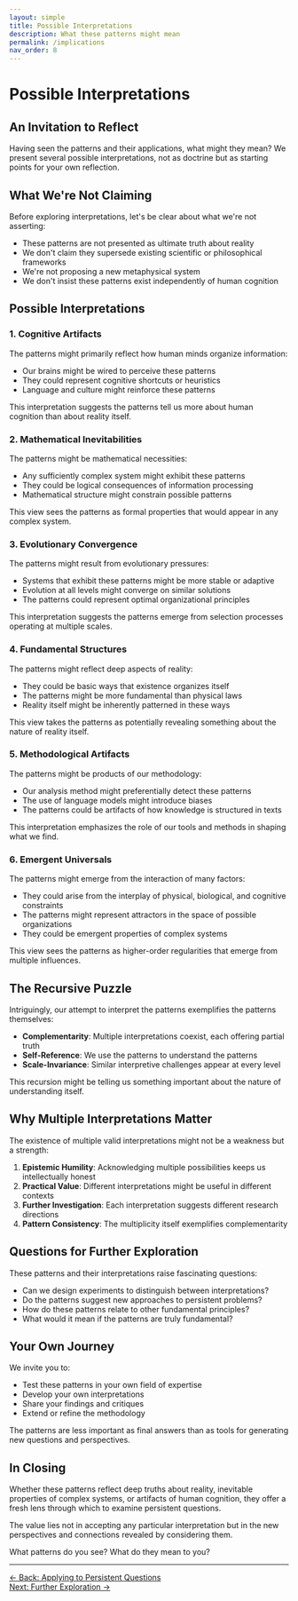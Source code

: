 ```yaml
---
layout: simple
title: Possible Interpretations
description: What these patterns might mean
permalink: /implications
nav_order: 8
---
```


# Possible Interpretations

## An Invitation to Reflect

Having seen the patterns and their applications, what might they mean? We present several possible interpretations, not as doctrine but as starting points for your own reflection.

## What We're Not Claiming

Before exploring interpretations, let's be clear about what we're not asserting:

- These patterns are not presented as ultimate truth about reality
- We don't claim they supersede existing scientific or philosophical frameworks
- We're not proposing a new metaphysical system
- We don't insist these patterns exist independently of human cognition

## Possible Interpretations

### 1. Cognitive Artifacts

The patterns might primarily reflect how human minds organize information:
- Our brains might be wired to perceive these patterns
- They could represent cognitive shortcuts or heuristics
- Language and culture might reinforce these patterns

This interpretation suggests the patterns tell us more about human cognition than about reality itself.

### 2. Mathematical Inevitabilities

The patterns might be mathematical necessities:
- Any sufficiently complex system might exhibit these patterns
- They could be logical consequences of information processing
- Mathematical structure might constrain possible patterns

This view sees the patterns as formal properties that would appear in any complex system.

### 3. Evolutionary Convergence

The patterns might result from evolutionary pressures:
- Systems that exhibit these patterns might be more stable or adaptive
- Evolution at all levels might converge on similar solutions
- The patterns could represent optimal organizational principles

This interpretation suggests the patterns emerge from selection processes operating at multiple scales.

### 4. Fundamental Structures

The patterns might reflect deep aspects of reality:
- They could be basic ways that existence organizes itself
- The patterns might be more fundamental than physical laws
- Reality itself might be inherently patterned in these ways

This view takes the patterns as potentially revealing something about the nature of reality itself.

### 5. Methodological Artifacts

The patterns might be products of our methodology:
- Our analysis method might preferentially detect these patterns
- The use of language models might introduce biases
- The patterns could be artifacts of how knowledge is structured in texts

This interpretation emphasizes the role of our tools and methods in shaping what we find.

### 6. Emergent Universals

The patterns might emerge from the interaction of many factors:
- They could arise from the interplay of physical, biological, and cognitive constraints
- The patterns might represent attractors in the space of possible organizations
- They could be emergent properties of complex systems

This view sees the patterns as higher-order regularities that emerge from multiple influences.

## The Recursive Puzzle

Intriguingly, our attempt to interpret the patterns exemplifies the patterns themselves:

- **Complementarity**: Multiple interpretations coexist, each offering partial truth
- **Self-Reference**: We use the patterns to understand the patterns
- **Scale-Invariance**: Similar interpretive challenges appear at every level

This recursion might be telling us something important about the nature of understanding itself.

## Why Multiple Interpretations Matter

The existence of multiple valid interpretations might not be a weakness but a strength:

1. **Epistemic Humility**: Acknowledging multiple possibilities keeps us intellectually honest
2. **Practical Value**: Different interpretations might be useful in different contexts
3. **Further Investigation**: Each interpretation suggests different research directions
4. **Pattern Consistency**: The multiplicity itself exemplifies complementarity

## Questions for Further Exploration

These patterns and their interpretations raise fascinating questions:

- Can we design experiments to distinguish between interpretations?
- Do the patterns suggest new approaches to persistent problems?
- How do these patterns relate to other fundamental principles?
- What would it mean if the patterns are truly fundamental?

## Your Own Journey

We invite you to:
- Test these patterns in your own field of expertise
- Develop your own interpretations
- Share your findings and critiques
- Extend or refine the methodology

The patterns are less important as final answers than as tools for generating new questions and perspectives.

## In Closing

Whether these patterns reflect deep truths about reality, inevitable properties of complex systems, or artifacts of human cognition, they offer a fresh lens through which to examine persistent questions.

The value lies not in accepting any particular interpretation but in the new perspectives and connections revealed by considering them.

What patterns do you see? What do they mean to you?

---

[← Back: Applying to Persistent Questions](applications.html)  
[Next: Further Exploration →](resources.html)
